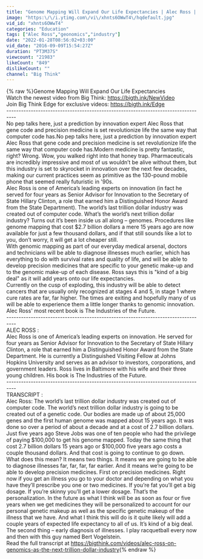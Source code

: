 ```yaml
---
title: "Genome Mapping Will Expand Our Life Expectancies | Alec Ross | Big Think"
image: "https:\/\/i.ytimg.com\/vi\/xhnts6OWwT4\/hqdefault.jpg"
vid_id: "xhnts6OWwT4"
categories: "Education"
tags: ["Alec Ross","geonomics","industry"]
date: "2022-01-28T08:56:02+03:00"
vid_date: "2016-09-09T15:54:27Z"
duration: "PT3M37S"
viewcount: "21983"
likeCount: "849"
dislikeCount: ""
channel: "Big Think"
---
```

{% raw %}Genome Mapping Will Expand Our Life Expectancies<br />Watch the newest video from Big Think: <a rel="nofollow" target="blank" href="https://bigth.ink/NewVideo">https://bigth.ink/NewVideo</a><br />Join Big Think Edge for exclusive videos: <a rel="nofollow" target="blank" href="https://bigth.ink/Edge">https://bigth.ink/Edge</a><br />---------------------------------------------------------------------------------- <br />No pep talks here, just a prediction by innovation expert Alec Ross that gene code and precision medicine is set revolutionize life the same way that computer code has.No pep talks here, just a prediction by innovation expert Alec Ross that gene code and precision medicine is set revolutionize life the same way that computer code has.Modern medicine is pretty fantastic, right? Wrong. Wow, you walked right into that honey trap. Pharmaceuticals are incredibly impressive and most of us wouldn’t be alive without them, but this industry is set to skyrocket in innovation over the next few decades, making our current practices seem as primitive as the 130-pound mobile phone that seemed really futuristic in '90s.<br />Alec Ross is one of America’s leading experts on innovation (in fact he served for four years as Senior Advisor for Innovation to the Secretary of State Hillary Clinton, a role that earned him a Distinguished Honor Award from the State Department). The world’s last trillion dollar industry was created out of computer code. What’s the world’s next trillion dollar industry? Turns out it’s been inside us all along – genomes. Procedures like genome mapping that cost $2.7 billion dollars a mere 15 years ago are now available for just a few thousand dollars, and if that still sounds like a lot to you, don’t worry, it will get a lot cheaper still.<br />With genomic mapping as part of our everyday medical arsenal, doctors and technicians will be able to diagnose illnesses much earlier, which has everything to do with survival rates and quality of life, and will be able to develop precision medicines that are specific to your genetic make-up and to the genomic make-up of each disease. Ross says this is &quot;kind of a big deal&quot; as it will add years onto our life expectancies.<br />Currently on the cusp of exploding, this industry will be able to detect cancers that are usually only recognized at stages 4 and 5, in stage 1 where cure rates are far, far higher. The times are exiting and hopefully many of us will be able to experience them a little longer thanks to genomic innovation.<br />Alec Ross' most recent book is The Industries of the Future.<br />---------------------------------------------------------------------------------- <br />ALEC ROSS :<br />Alec Ross is one of America’s leading experts on innovation. He served for four years as Senior Advisor for Innovation to the Secretary of State Hillary Clinton, a role that earned him a Distinguished Honor Award from the State Department. He is currently a Distinguished Visiting Fellow at Johns Hopkins University and serves as an advisor to investors, corporations, and government leaders. Ross lives in Baltimore with his wife and their three young children. His book is The Industries of the Future.<br />----------------------------------------------------------------------------------<br />TRANSCRIPT :<br />Alec Ross: The world’s last trillion dollar industry was created out of computer code. The world’s next trillion dollar industry is going to be created out of a genetic code. Our bodies are made up of about 25,000 genes and the first human genome was mapped about 15 years ago. It was done so over a period of about a decade and at a cost of 2.7 billion dollars. Just five years ago Steve Jobs was one of ten people who had the privilege of paying $100,000 to get his genome mapped. Today the same thing that cost 2.7 billion dollars 15 years ago or $100,000 five years ago costs a couple thousand dollars. And that cost is going to continue to go down. What does this mean? It means two things. It means we are going to be able to diagnose illnesses far, far, far, far earlier. And it means we’re going to be able to develop precision medicines. First on precision medicines. Right now if you get an illness you go to your doctor and depending on what you have they’ll prescribe you one or two medicines. If you’re fat you’ll get a big dosage. If you’re skinny you’ll get a lower dosage. That’s the personalization. In the future as what I think will be as soon as four or five years when we get medicines they will be personalized to account for our personal genetic makeup as well as the specific genetic makeup of the illness that we have. And what I think this will do is it quite likely will add a couple years of expected life expectancy to all of us. It’s kind of a big deal.<br />The second thing – early diagnosis of illnesses. I play racquetball every now and then with this guy named Bert Vogelstein. <br />Read the full transcript at  <a rel="nofollow" target="blank" href="https://bigthink.com/videos/alec-ross-on-genomics-as-the-next-trillion-dollar-industry">https://bigthink.com/videos/alec-ross-on-genomics-as-the-next-trillion-dollar-industry</a>{% endraw %}
